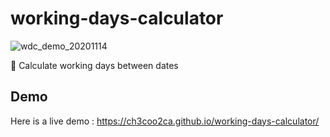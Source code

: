 # working-days-calculator
![wdc_demo_20201114](https://user-images.githubusercontent.com/38097442/99145378-a38e2200-26b1-11eb-8267-8f4be830bb30.gif)

📆 Calculate working days between dates

## Demo
Here is a live demo : https://ch3coo2ca.github.io/working-days-calculator/

